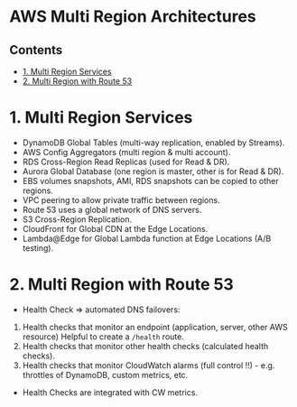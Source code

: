 # AWS Multi Region Architectures<!-- omit in toc -->

## Contents <!-- omit in toc -->

- [1. Multi Region Services](#1-multi-region-services)
- [2. Multi Region with Route 53](#2-multi-region-with-route-53)

# 1. Multi Region Services

- DynamoDB Global Tables (multi-way replication, enabled by Streams).
- AWS Config Aggregators (multi region & multi account).
- RDS Cross-Region Read Replicas (used for Read & DR).
- Aurora Global Database (one region is master, other is for Read & DR).
- EBS volumes snapshots, AMI, RDS snapshots can be copied to other regions.
- VPC peering to allow private traffic between regions.
- Route 53 uses a global network of DNS servers.
- S3 Cross-Region Replication.
- CloudFront for Global CDN at the Edge Locations.
- Lambda@Edge for Global Lambda function at Edge Locations (A/B testing).

# 2. Multi Region with Route 53

- Health Check => automated DNS failovers:

1. Health checks that monitor an endpoint (application, server, other AWS resource) Helpful to create a `/health` route.
2. Health checks that monitor other health checks (calculated health checks).
3. Health checks that monitor CloudWatch alarms (full control !!) - e.g. throttles of DynamoDB, custom metrics, etc.

- Health Checks are integrated with CW metrics.
